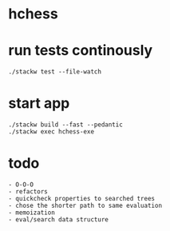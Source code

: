 # hchess

# run tests continously

    ./stackw test --file-watch

# start app

    ./stackw build --fast --pedantic
    ./stackw exec hchess-exe
    
# todo
    
    - O-O-O
    - refactors
    - quickcheck properties to searched trees
    - chose the shorter path to same evaluation
    - memoization
    - eval/search data structure